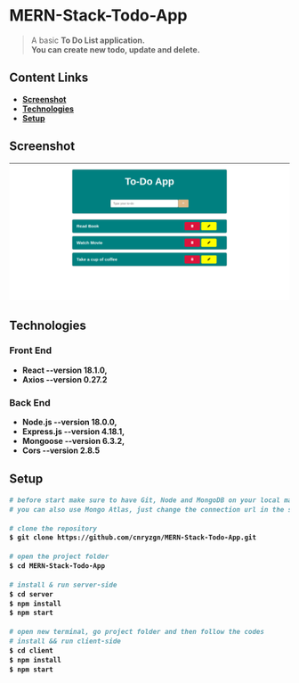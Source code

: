 # MERN-Stack-Todo-App
> A basic <b>To Do List<b> application.<br>
> You can create new todo, update and delete.
  
## Content Links
  * [Screenshot](https://github.com/cnryzgn/MERN-Stack-Todo-App#Screenshot)<br>
  * [Technologies](https://github.com/cnryzgn/MERN-Stack-Todo-App#Technologies)<br>
  * [Setup](https://github.com/cnryzgn/MERN-Stack-Todo-App#Setup)<br>
  
## Screenshot
  ![](https://github.com/cnryzgn/MERN-Stack-Todo-App/blob/main/screenshot/screenshot.png)
  
## Technologies
### Front End
* React --version 18.1.0,
* Axios --version 0.27.2
### Back End
* Node.js --version 18.0.0,
* Express.js --version 4.18.1,
* Mongoose --version 6.3.2,
* Cors --version 2.8.5

## Setup
```bash
# before start make sure to have Git, Node and MongoDB on your local machine.  
# you can also use Mongo Atlas, just change the connection url in the server/server.js
  
# clone the repository
$ git clone https://github.com/cnryzgn/MERN-Stack-Todo-App.git

# open the project folder
$ cd MERN-Stack-Todo-App
  
# install & run server-side
$ cd server
$ npm install
$ npm start

# open new terminal, go project folder and then follow the codes
# install && run client-side
$ cd client
$ npm install
$ npm start
  
```
